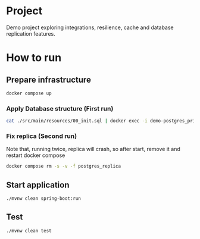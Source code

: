 # Project

Demo project exploring integrations, resilience, cache and database replication features.

# How to run

## Prepare infrastructure

```bash 
docker compose up 
```

### Apply Database structure (First run)

```bash
cat ./src/main/resources/00_init.sql | docker exec -i demo-postgres_primary-1 psql -U user -d postgres
```

### Fix replica (Second run)

Note that, running twice, replica will crash, so after start, remove it and restart docker compose

```bash
docker compose rm -s -v -f postgres_replica
```

## Start application

```bash
./mvnw clean spring-boot:run
```
## Test
```bash
./mvnw clean test
```
